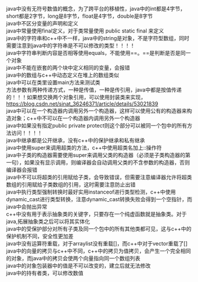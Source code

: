 java中没有无符号数值的概念，为了跨平台的移植性，java中的int都是4字节，short都是2字节，long是8字节，float是4字节，double是8字节   
java中不区分变量的声明和定义     
java中常量使用final定义，对于类常量使用 public static final 来定义     
java中的字符串和c++中不一样，java中的string是对象，不是字符型数组，同时需要注意到java中的字符串是不可以修改的类型！！！！    
java中字符串判断内容是否相等使用equals，不能使用==。==是判断是否是同一个对象     
java中不能在嵌套的两个块中定义相同的变量，会报错    
java中的数组与c++中动态定义在堆上的数组类似     
java中可以在类里设置main方法来测试类     
方法参数有两种传递方式，一种是传值，一种是传引用，java中都是按值传递的！！！如果想交换两个对象引用，可以使用封装类来实现，https://blog.csdn.net/sinat_36246371/article/details/53021839     
java中可以在一个构造器内调用另外一个构造器，这样可以使用公有的构造器来构造对象；c++中不可以在一个构造器内调用另外一个构造器     
java中如果没有指定public private protect则这个部分可以被同一个包中的所有方法访问！！！！     
java中继承都是公开继承，没有c++中的保护继承和私有继承      
java中使用super来调用超类的方法，c++中使用超类名加上::操作符    
java中子类的构造器需要使用super来调用父类的构造器（必须是子类构造器的第一句），如果没有显示调用，则编译器会自动调用父类的不含参数的构造器，否则编译器会报错    
java中不可以将超类的引用赋给子类，会导致错误，但需要注意编译器允许将超类数组的引用赋给子类数组的引用，这时需要注意防止出错   
java中执行类型强制转换时最好实用instanceof进行类型检测，c++中使用dynamic_cast进行类型转换，注意dynamic_cast转换失败会得到一个空指针，而java中会抛出异常   
c++中没有用于表示抽象类的关键字，只要存在一个纯虚函数就是抽象类。对于java,拓展抽象类之后可以将其实体化     
java中的受保护部分对所有子类及同一个包中的所有其他类都可见，这与c++中的保护机制不同，安全性更加差     
java中没有运算符重载，对于arraylist没有重载[]，而c++中对于vector重载了[]   
java中的向量的拷贝与c++中不同，c++中的拷贝为值拷贝，会产生一个完全相同的对象，而java中的拷贝会使两个向量指向同一个数组列表  
java中的对象包装器中的值是不可以改变的，建立后就无法修改  
java中的持有者类，可以修改数值  
